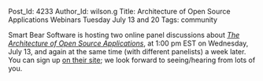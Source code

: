 Post_Id: 4233
Author_Id: wilson.g
Title: Architecture of Open Source Applications Webinars Tuesday July 13 and 20
Tags: community

<p>Smart Bear Software is hosting two online panel discussions about <a href="http://aosabook.org"><em>The Architecture of Open Source Applications</em></a>, at 1:00 pm EST on Wednesday, July 13, and again at the same time (with different panelists) a week later. You can sign up <a href="http://www2.smartbear.com/OpenSource_webinar.html">on their site</a>; we look forward to seeing/hearing from lots of you.</p>
